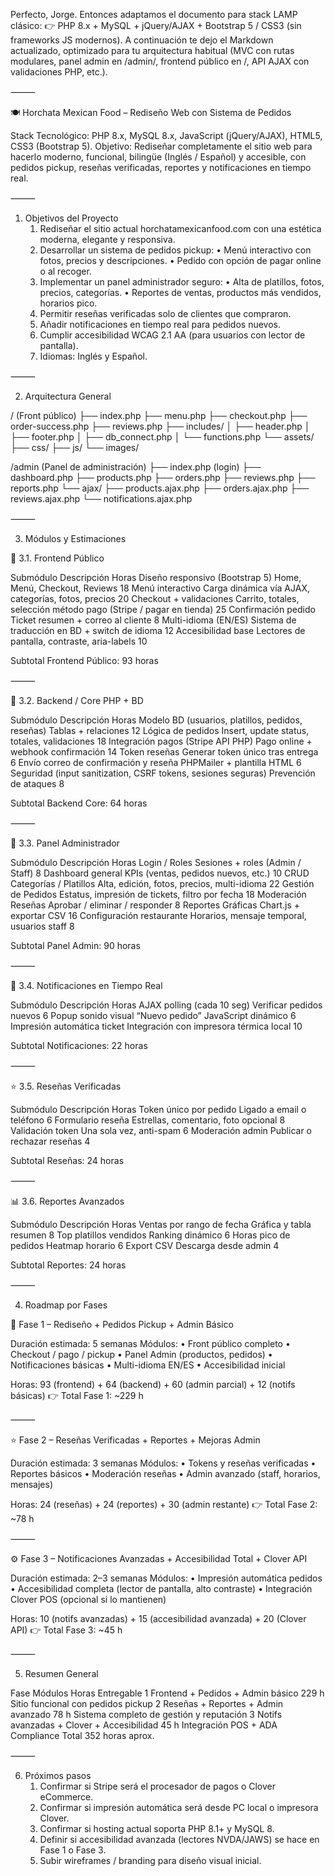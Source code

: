 Perfecto, Jorge. Entonces adaptamos el documento para stack LAMP clásico:
👉 PHP 8.x + MySQL + jQuery/AJAX + Bootstrap 5 / CSS3 (sin frameworks JS modernos).
A continuación te dejo el Markdown actualizado, optimizado para tu arquitectura habitual (MVC con rutas modulares, panel admin en /admin/, frontend público en /, API AJAX con validaciones PHP, etc.).

⸻

🍽️ Horchata Mexican Food – Rediseño Web con Sistema de Pedidos

Stack Tecnológico: PHP 8.x, MySQL 8.x, JavaScript (jQuery/AJAX), HTML5, CSS3 (Bootstrap 5).
Objetivo: Rediseñar completamente el sitio web para hacerlo moderno, funcional, bilingüe (Inglés / Español) y accesible, con pedidos pickup, reseñas verificadas, reportes y notificaciones en tiempo real.

⸻

1. Objetivos del Proyecto
	1.	Rediseñar el sitio actual horchatamexicanfood.com con una estética moderna, elegante y responsiva.
	2.	Desarrollar un sistema de pedidos pickup:
	•	Menú interactivo con fotos, precios y descripciones.
	•	Pedido con opción de pagar online o al recoger.
	3.	Implementar un panel administrador seguro:
	•	Alta de platillos, fotos, precios, categorías.
	•	Reportes de ventas, productos más vendidos, horarios pico.
	4.	Permitir reseñas verificadas solo de clientes que compraron.
	5.	Añadir notificaciones en tiempo real para pedidos nuevos.
	6.	Cumplir accesibilidad WCAG 2.1 AA (para usuarios con lector de pantalla).
	7.	Idiomas: Inglés y Español.

⸻

2. Arquitectura General

/ (Front público)
├── index.php
├── menu.php
├── checkout.php
├── order-success.php
├── reviews.php
├── includes/
│   ├── header.php
│   ├── footer.php
│   ├── db_connect.php
│   └── functions.php
└── assets/
    ├── css/
    ├── js/
    └── images/

 /admin (Panel de administración)
├── index.php (login)
├── dashboard.php
├── products.php
├── orders.php
├── reviews.php
├── reports.php
└── ajax/
    ├── products.ajax.php
    ├── orders.ajax.php
    ├── reviews.ajax.php
    └── notifications.ajax.php


⸻

3. Módulos y Estimaciones

🧾 3.1. Frontend Público

Submódulo	Descripción	Horas
Diseño responsivo (Bootstrap 5)	Home, Menú, Checkout, Reviews	18
Menú interactivo	Carga dinámica vía AJAX, categorías, fotos, precios	20
Checkout + validaciones	Carrito, totales, selección método pago (Stripe / pagar en tienda)	25
Confirmación pedido	Ticket resumen + correo al cliente	8
Multi-idioma (EN/ES)	Sistema de traducción en BD + switch de idioma	12
Accesibilidad base	Lectores de pantalla, contraste, aria-labels	10

Subtotal Frontend Público: 93 horas

⸻

🧠 3.2. Backend / Core PHP + BD

Submódulo	Descripción	Horas
Modelo BD (usuarios, platillos, pedidos, reseñas)	Tablas + relaciones	12
Lógica de pedidos	Insert, update status, totales, validaciones	18
Integración pagos (Stripe API PHP)	Pago online + webhook confirmación	14
Token reseñas	Generar token único tras entrega	6
Envío correo de confirmación y reseña	PHPMailer + plantilla HTML	6
Seguridad (input sanitization, CSRF tokens, sesiones seguras)	Prevención de ataques	8

Subtotal Backend Core: 64 horas

⸻

🔐 3.3. Panel Administrador

Submódulo	Descripción	Horas
Login / Roles	Sesiones + roles (Admin / Staff)	8
Dashboard general	KPIs (ventas, pedidos nuevos, etc.)	10
CRUD Categorías / Platillos	Alta, edición, fotos, precios, multi-idioma	22
Gestión de Pedidos	Estatus, impresión de tickets, filtro por fecha	18
Moderación Reseñas	Aprobar / eliminar / responder	8
Reportes	Gráficas Chart.js + exportar CSV	16
Configuración restaurante	Horarios, mensaje temporal, usuarios staff	8

Subtotal Panel Admin: 90 horas

⸻

🔔 3.4. Notificaciones en Tiempo Real

Submódulo	Descripción	Horas
AJAX polling (cada 10 seg)	Verificar pedidos nuevos	6
Popup sonido visual “Nuevo pedido”	JavaScript dinámico	6
Impresión automática ticket	Integración con impresora térmica local	10

Subtotal Notificaciones: 22 horas

⸻

⭐ 3.5. Reseñas Verificadas

Submódulo	Descripción	Horas
Token único por pedido	Ligado a email o teléfono	6
Formulario reseña	Estrellas, comentario, foto opcional	8
Validación token	Una sola vez, anti-spam	6
Moderación admin	Publicar o rechazar reseñas	4

Subtotal Reseñas: 24 horas

⸻

📊 3.6. Reportes Avanzados

Submódulo	Descripción	Horas
Ventas por rango de fecha	Gráfica y tabla resumen	8
Top platillos vendidos	Ranking dinámico	6
Horas pico de pedidos	Heatmap horario	6
Export CSV	Descarga desde admin	4

Subtotal Reportes: 24 horas

⸻

4. Roadmap por Fases

🚀 Fase 1 – Rediseño + Pedidos Pickup + Admin Básico

Duración estimada: 5 semanas
Módulos:
	•	Front público completo
	•	Checkout / pago / pickup
	•	Panel Admin (productos, pedidos)
	•	Notificaciones básicas
	•	Multi-idioma EN/ES
	•	Accesibilidad inicial

Horas:
93 (frontend) + 64 (backend) + 60 (admin parcial) + 12 (notifs básicas)
👉 Total Fase 1: ~229 h

⸻

⭐ Fase 2 – Reseñas Verificadas + Reportes + Mejoras Admin

Duración estimada: 3 semanas
Módulos:
	•	Tokens y reseñas verificadas
	•	Reportes básicos
	•	Moderación reseñas
	•	Admin avanzado (staff, horarios, mensajes)

Horas:
24 (reseñas) + 24 (reportes) + 30 (admin restante)
👉 Total Fase 2: ~78 h

⸻

⚙️ Fase 3 – Notificaciones Avanzadas + Accesibilidad Total + Clover API

Duración estimada: 2–3 semanas
Módulos:
	•	Impresión automática pedidos
	•	Accesibilidad completa (lector de pantalla, alto contraste)
	•	Integración Clover POS (opcional si lo mantienen)

Horas:
10 (notifs avanzadas) + 15 (accesibilidad avanzada) + 20 (Clover API)
👉 Total Fase 3: ~45 h

⸻

5. Resumen General

Fase	Módulos	Horas	Entregable
1	Frontend + Pedidos + Admin básico	229 h	Sitio funcional con pedidos pickup
2	Reseñas + Reportes + Admin avanzado	78 h	Sistema completo de gestión y reputación
3	Notifs avanzadas + Clover + Accesibilidad	45 h	Integración POS + ADA Compliance
Total		352 horas aprox.	


⸻

6. Próximos pasos
	1.	Confirmar si Stripe será el procesador de pagos o Clover eCommerce.
	2.	Confirmar si impresión automática será desde PC local o impresora Clover.
	3.	Confirmar si hosting actual soporta PHP 8.1+ y MySQL 8.
	4.	Definir si accesibilidad avanzada (lectores NVDA/JAWS) se hace en Fase 1 o Fase 3.
	5.	Subir wireframes / branding para diseño visual inicial.

